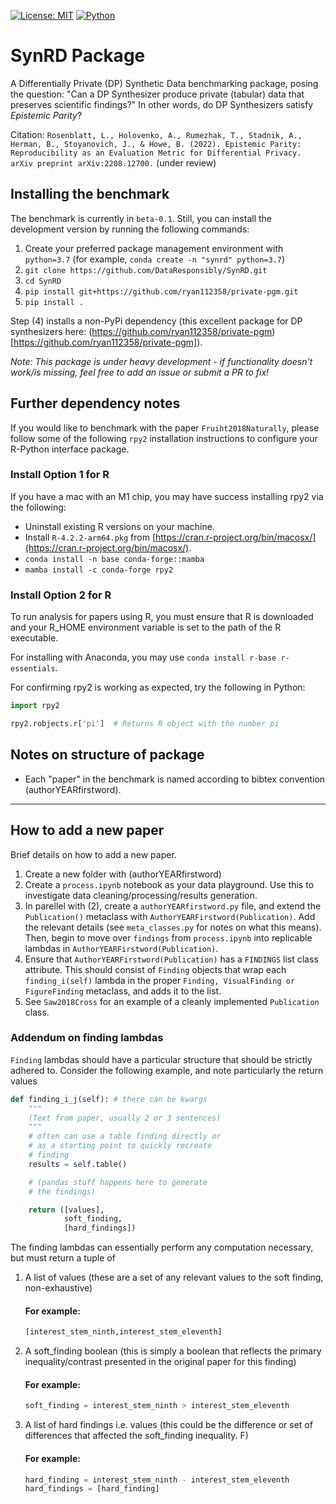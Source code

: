 [![License: MIT](https://img.shields.io/badge/License-MIT-yellow.svg)](https://opensource.org/licenses/MIT) [![Python](https://img.shields.io/badge/python-3.7-blue)](https://www.python.org/)

# SynRD Package
A Differentially Private (DP) Synthetic Data benchmarking package, posing the question: "Can a DP Synthesizer produce private (tabular) data that preserves scientific findings?" In other words, do DP Synthesizers satisfy *Epistemic Parity*?

Citation: `Rosenblatt, L., Holovenko, A., Rumezhak, T., Stadnik, A., Herman, B., Stoyanovich, J., & Howe, B. (2022). Epistemic Parity: Reproducibility as an Evaluation Metric for Differential Privacy. arXiv preprint arXiv:2208.12700.` (under review)

## Installing the benchmark
The benchmark is currently in `beta-0.1`. Still, you can install the development version by running the following commands:
1. Create your preferred package management environment with `python=3.7` (for example, `conda create -n "synrd" python=3.7`)
2. `git clone https://github.com/DataResponsibly/SynRD.git`
3. `cd SynRD`
4. `pip install git+https://github.com/ryan112358/private-pgm.git` 
5. `pip install .`

Step (4) installs a non-PyPi dependency (this excellent package for DP synthesizers here: (https://github.com/ryan112358/private-pgm)[https://github.com/ryan112358/private-pgm]).

*Note: This package is under heavy development - if functionality doesn't work/is missing, feel free to add an issue or submit a PR to fix!*

## Further dependency notes
If you would like to benchmark with the paper `Fruiht2018Naturally`, please follow some of the following `rpy2` installation instructions to configure your R-Python interface package.

### Install Option 1 for R

If you have a mac with an M1 chip, you may have success installing rpy2 via the following:
- Uninstall existing R versions on your machine.
- Install `R-4.2.2-arm64.pkg` from [https://cran.r-project.org/bin/macosx/](https://cran.r-project.org/bin/macosx/).
- `conda install -n base conda-forge::mamba`
- `mamba install -c conda-forge rpy2`

###  Install Option 2 for R

To run analysis for papers using R, you must ensure that R is downloaded and your R_HOME environment variable is set to the path of the R executable.

For installing with Anaconda, you may use `conda install r-base r-essentials`.

For confirming rpy2 is working as expected, try the following in Python:
```python
import rpy2

rpy2.robjects.r['pi']  # Returns R object with the number pi
```

## Notes on structure of package

- Each "paper" in the benchmark is named according to bibtex convention (authorYEARfirstword).

_________________

## How to add a new paper
Brief details on how to add a new paper.

1. Create a new folder with (authorYEARfirstword)
2. Create a `process.ipynb` notebook as your data playground. Use this to investigate data cleaning/processing/results generation.
3. In parellel with (2), create a `authorYEARfirstword.py` file, and extend the `Publication()` metaclass with `AuthorYEARFirstword(Publication)`. Add the relevant details (see `meta_classes.py` for notes on what this means). Then, begin to move over `findings` from `process.ipynb` into replicable lambdas in `AuthorYEARFirstword(Publication)`.
4. Ensure that `AuthorYEARFirstword(Publication)` has a `FINDINGS` list class attribute. This should consist of `Finding` objects that wrap each `finding_i(self)` lambda in the proper `Finding, VisualFinding or FigureFinding` metaclass, and adds it to the list. 
5. See `Saw2018Cross` for an example of a cleanly implemented `Publication` class.

### Addendum on finding lambdas
`Finding` lambdas should have a particular structure that should be strictly adhered to. Consider the following example, and note particularly the return values
```Python
def finding_i_j(self): # there can be kwargs
    """
    (Text from paper, usually 2 or 3 sentences)
    """
    # often can use a table finding directly or 
    # as a starting point to quickly recreate 
    # finding
    results = self.table() 

    # (pandas stuff happens here to generate 
    # the findings)

    return ([values], 
            soft_finding, 
            [hard_findings])
```
The finding lambdas can essentially perform any computation necessary, but must return a tuple of
1. A list of values (these are a set of any relevant values to the soft finding, non-exhaustive)

    #### For example:
    ```Python
    [interest_stem_ninth,interest_stem_eleventh]
    ```

2. A soft_finding boolean (this is simply a boolean that reflects the primary inequality/contrast presented in the original paper for this finding)
    #### For example:
    ```Python
    soft_finding = interest_stem_ninth > interest_stem_eleventh
    ```

3. A list of hard findings i.e. values (this could be the difference or set of differences that affected the soft_finding inequality. F)
    #### For example:
    ```Python
    hard_finding = interest_stem_ninth - interest_stem_eleventh
    hard_findings = [hard_finding] 
    ```